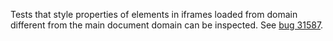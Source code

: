 Tests that style properties of elements in iframes loaded from domain different from the main document domain can be inspected. See [bug 31587](https://bugs.webkit.org/show_bug.cgi?id=31587).
